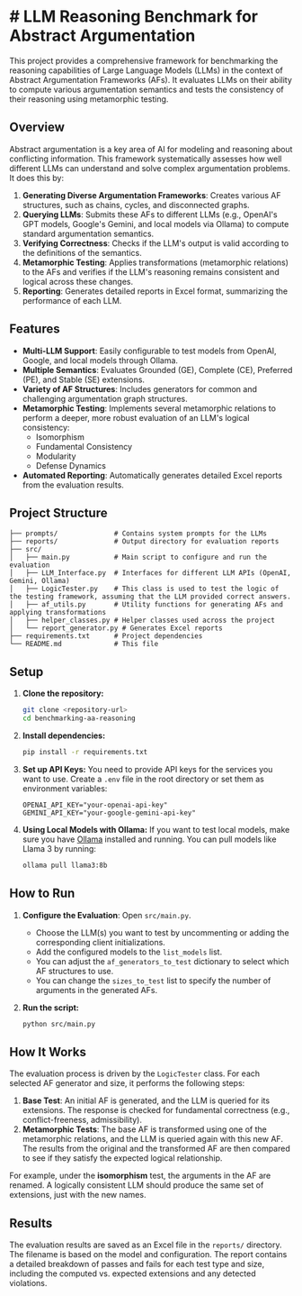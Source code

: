 # # LLM Reasoning Benchmark for Abstract Argumentation

This project provides a comprehensive framework for benchmarking the reasoning capabilities of Large Language Models (LLMs) in the context of Abstract Argumentation Frameworks (AFs). It evaluates LLMs on their ability to compute various argumentation semantics and tests the consistency of their reasoning using metamorphic testing.

## Overview

Abstract argumentation is a key area of AI for modeling and reasoning about conflicting information. This framework systematically assesses how well different LLMs can understand and solve complex argumentation problems. It does this by:

1.  **Generating Diverse Argumentation Frameworks**: Creates various AF structures, such as chains, cycles, and disconnected graphs.
2.  **Querying LLMs**: Submits these AFs to different LLMs (e.g., OpenAI's GPT models, Google's Gemini, and local models via Ollama) to compute standard argumentation semantics.
3.  **Verifying Correctness**: Checks if the LLM's output is valid according to the definitions of the semantics.
4.  **Metamorphic Testing**: Applies transformations (metamorphic relations) to the AFs and verifies if the LLM's reasoning remains consistent and logical across these changes.
5.  **Reporting**: Generates detailed reports in Excel format, summarizing the performance of each LLM.

## Features

- **Multi-LLM Support**: Easily configurable to test models from OpenAI, Google, and local models through Ollama.
- **Multiple Semantics**: Evaluates Grounded (GE), Complete (CE), Preferred (PE), and Stable (SE) extensions.
- **Variety of AF Structures**: Includes generators for common and challenging argumentation graph structures.
- **Metamorphic Testing**: Implements several metamorphic relations to perform a deeper, more robust evaluation of an LLM's logical consistency:
  - Isomorphism
  - Fundamental Consistency
  - Modularity
  - Defense Dynamics
- **Automated Reporting**: Automatically generates detailed Excel reports from the evaluation results.

## Project Structure

```
├── prompts/              # Contains system prompts for the LLMs
├── reports/              # Output directory for evaluation reports
├── src/
│   ├── main.py           # Main script to configure and run the evaluation
│   ├── LLM_Interface.py  # Interfaces for different LLM APIs (OpenAI, Gemini, Ollama)
│   ├── LogicTester.py    # This class is used to test the logic of the testing framework, assuming that the LLM provided correct answers.
│   ├── af_utils.py       # Utility functions for generating AFs and applying transformations
│   ├── helper_classes.py # Helper classes used across the project
│   └── report_generator.py # Generates Excel reports
├── requirements.txt      # Project dependencies
└── README.md             # This file
```

## Setup

1.  **Clone the repository:**

    ```bash
    git clone <repository-url>
    cd benchmarking-aa-reasoning
    ```

2.  **Install dependencies:**

    ```bash
    pip install -r requirements.txt
    ```

3.  **Set up API Keys:**
    You need to provide API keys for the services you want to use. Create a `.env` file in the root directory or set them as environment variables:

    ```
    OPENAI_API_KEY="your-openai-api-key"
    GEMINI_API_KEY="your-google-gemini-api-key"
    ```

4.  **Using Local Models with Ollama:**
    If you want to test local models, make sure you have [Ollama](https://ollama.ai/) installed and running. You can pull models like Llama 3 by running:
    ```bash
    ollama pull llama3:8b
    ```

## How to Run

1.  **Configure the Evaluation**: Open `src/main.py`.

    - Choose the LLM(s) you want to test by uncommenting or adding the corresponding client initializations.
    - Add the configured models to the `list_models` list.
    - You can adjust the `af_generators_to_test` dictionary to select which AF structures to use.
    - You can change the `sizes_to_test` list to specify the number of arguments in the generated AFs.

2.  **Run the script:**
    ```bash
    python src/main.py
    ```

## How It Works

The evaluation process is driven by the `LogicTester` class. For each selected AF generator and size, it performs the following steps:

1.  **Base Test**: An initial AF is generated, and the LLM is queried for its extensions. The response is checked for fundamental correctness (e.g., conflict-freeness, admissibility).
2.  **Metamorphic Tests**: The base AF is transformed using one of the metamorphic relations, and the LLM is queried again with this new AF. The results from the original and the transformed AF are then compared to see if they satisfy the expected logical relationship.

For example, under the **isomorphism** test, the arguments in the AF are renamed. A logically consistent LLM should produce the same set of extensions, just with the new names.

## Results

The evaluation results are saved as an Excel file in the `reports/` directory. The filename is based on the model and configuration. The report contains a detailed breakdown of passes and fails for each test type and size, including the computed vs. expected extensions and any detected violations.
